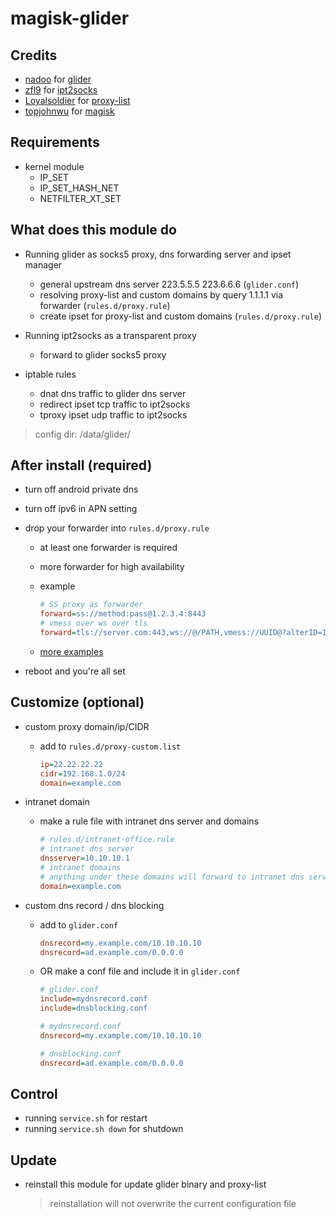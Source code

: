 # magisk-glider

## Credits

- [nadoo](https://github.com/nadoo) for [glider](https://github.com/nadoo/glider)
- [zfl9](https://github.com/zfl9) for [ipt2socks](https://github.com/zfl9/ipt2socks)
- [Loyalsoldier](https://github.com/Loyalsoldier) for [proxy-list](https://github.com/Loyalsoldier/v2ray-rules-dat)
- [topjohnwu](https://github.com/topjohnwu) for [magisk](https://github.com/topjohnwu/Magisk)

## Requirements

- kernel module
  - IP_SET
  - IP_SET_HASH_NET
  - NETFILTER_XT_SET

## What does this module do

- Running glider as socks5 proxy, dns forwarding server and ipset manager
  - general upstream dns server 223.5.5.5 223.6.6.6 (`glider.conf`)
  - resolving proxy-list and custom domains by query 1.1.1.1 via forwarder (`rules.d/proxy.rule`)
  - create ipset for proxy-list and custom domains (`rules.d/proxy.rule`)

- Running ipt2socks as a transparent proxy
  - forward to glider socks5 proxy

- iptable rules
  - dnat dns traffic to glider dns server
  - redirect ipset tcp traffic to ipt2socks
  - tproxy ipset udp traffic to ipt2socks

>config dir: /data/glider/

## After install (required)

- turn off android private dns
- turn off ipv6 in APN setting
- drop your forwarder into `rules.d/proxy.rule`
  - at least one forwarder is required
  - more forwarder for high availability
  - example

    ```ini
    # SS proxy as forwarder
    forward=ss://method:pass@1.2.3.4:8443
    # vmess over ws over tls
    forward=tls://server.com:443,ws://@/PATH,vmess://UUID@?alterID=123
    ```
  
  - [more examples](https://github.com/nadoo/glider/blob/master/config/glider.conf.example#L81-L151)

- reboot and you're all set

## Customize (optional)

- custom proxy domain/ip/CIDR
  - add to `rules.d/proxy-custom.list`

    ```ini
    ip=22.22.22.22
    cidr=192.168.1.0/24
    domain=example.com
    ```

- intranet domain
  - make a rule file with intranet dns server and domains

    ```ini
    # rules.d/intranet-office.rule
    # intranet dns server
    dnsserver=10.10.10.1
    # intranet domains
    # anything under these domains will forward to intranet dns server
    domain=example.com
    ```

- custom dns record / dns blocking
  - add to `glider.conf`

    ```ini
    dnsrecord=my.example.com/10.10.10.10
    dnsrecord=ad.example.com/0.0.0.0
    ```

  - OR make a conf file and include it in `glider.conf`

    ```ini
    # glider.conf
    include=mydnsrecord.conf
    include=dnsblocking.conf

    # mydnsrecord.conf
    dnsrecord=my.example.com/10.10.10.10
    
    # dnsblocking.conf
    dnsrecord=ad.example.com/0.0.0.0
    ```

## Control

- running `service.sh` for restart
- running `service.sh down` for shutdown

## Update

- reinstall this module for update glider binary and proxy-list
  >reinstallation will not overwrite the current configuration file

